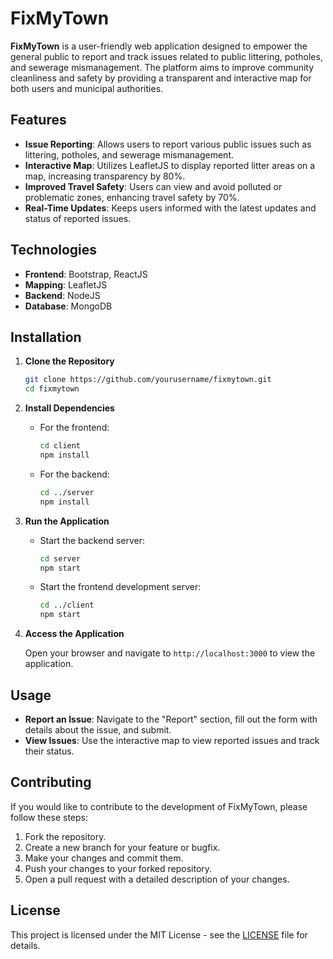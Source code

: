 # FixMyTown

**FixMyTown** is a user-friendly web application designed to empower the general public to report and track issues related to public littering, potholes, and sewerage mismanagement. The platform aims to improve community cleanliness and safety by providing a transparent and interactive map for both users and municipal authorities.

## Features

- **Issue Reporting**: Allows users to report various public issues such as littering, potholes, and sewerage mismanagement.
- **Interactive Map**: Utilizes LeafletJS to display reported litter areas on a map, increasing transparency by 80%.
- **Improved Travel Safety**: Users can view and avoid polluted or problematic zones, enhancing travel safety by 70%.
- **Real-Time Updates**: Keeps users informed with the latest updates and status of reported issues.

## Technologies

- **Frontend**: Bootstrap, ReactJS
- **Mapping**: LeafletJS
- **Backend**: NodeJS
- **Database**: MongoDB

## Installation

1. **Clone the Repository**

   ```bash
   git clone https://github.com/yourusername/fixmytown.git
   cd fixmytown
   ```

2. **Install Dependencies**

   - For the frontend:
     ```bash
     cd client
     npm install
     ```

   - For the backend:
     ```bash
     cd ../server
     npm install
     ```

3. **Run the Application**

   - Start the backend server:
     ```bash
     cd server
     npm start
     ```

   - Start the frontend development server:
     ```bash
     cd ../client
     npm start
     ```

4. **Access the Application**

   Open your browser and navigate to `http://localhost:3000` to view the application.

## Usage

- **Report an Issue**: Navigate to the "Report" section, fill out the form with details about the issue, and submit.
- **View Issues**: Use the interactive map to view reported issues and track their status.

## Contributing

If you would like to contribute to the development of FixMyTown, please follow these steps:

1. Fork the repository.
2. Create a new branch for your feature or bugfix.
3. Make your changes and commit them.
4. Push your changes to your forked repository.
5. Open a pull request with a detailed description of your changes.

## License

This project is licensed under the MIT License - see the [LICENSE](LICENSE) file for details.
